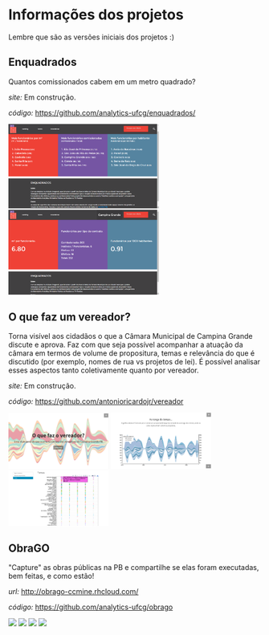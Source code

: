 # Informações dos projetos

Lembre que são as versões iniciais dos projetos :)

## Enquadrados

Quantos comissionados cabem em um metro quadrado?

*site:* Em construção.

*código:* https://github.com/analytics-ufcg/enquadrados/

<img src="screenshots/enquadrados1.png" width="300">
<img src="screenshots/enquadrados2.png" width="300">


## O que faz um vereador?

Torna visível aos cidadãos o que a Câmara Municipal de Campina Grande discute e aprova. Faz com que seja possível acompanhar a atuação da câmara em termos de volume de propositura, temas e relevância do que é discutido (por exemplo, nomes de rua vs projetos de lei). É possível analisar esses aspectos tanto coletivamente quanto por vereador.

*site:* Em construção.

*código:* https://github.com/antonioricardojr/vereador

<img src="screenshots/oquefazumvereador1.png" width="200">
<img src="screenshots/oquefazumvereador2.png" width="200">
<img src="screenshots/oquefazumvereador3.png" width="200">

## ObraGO

"Capture" as obras públicas na PB e compartilhe se elas foram executadas, bem feitas, e como estão!

*url:* http://obrago-ccmine.rhcloud.com/

*código:* https://github.com/analytics-ufcg/obrago

<img src="screenshots/obrago0.png" width="200">
<img src="screenshots/obrago1.png" width="200">
<img src="screenshots/obrago2.png" width="200">
<img src="screenshots/obrago3.png" width="200">
